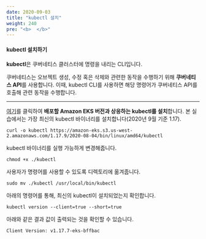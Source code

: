 ```yaml
---
date: 2020-09-03
title: "kubectl 설치"
weight: 240
pre: "<b>  </b>"
---
```


#### kubectl 설치하기
**kubectl**은 쿠버네티스 클러스터에 명령을 내리는 CLI입니다. 

쿠버네티스는 오브젝트 생성, 수정 혹은 삭제와 관련한 동작을 수행하기 위해 **쿠버네티스 API**를 사용합니다. 이때, kubectl CLI를 사용하면 해당 명령어가 쿠버네티스 API를 호출해 관련 동작을 수행합니다.

* * *

[여기](https://docs.aws.amazon.com/eks/latest/userguide/install-kubectl.html)를 클릭하여 **배포할 Amazon EKS 버전과 상응하는 kubectl를 설치**합니다.
본 실습에서는 가장 최신의 kubectl 바이너리를 설치합니다(2020년 9월 기준 1.17).
```
curl -o kubectl https://amazon-eks.s3.us-west-2.amazonaws.com/1.17.9/2020-08-04/bin/linux/amd64/kubectl
```
kubectl 바이너리를 실행 가능하게 변경해줍니다.
```
chmod +x ./kubectl
```
사용자가 명령어를 사용할 수 있도록 디렉토리에 옮겨줍니다.
```
sudo mv ./kubectl /usr/local/bin/kubectl
```
아래의 명령어를 통해, 최신의 kubectl이 설치되었는지 확인합니다.
```
kubectl version --client=true --short=true
```
아래와 같은 결과 값이 출력되는 것을 확인할 수 있습니다.
```
Client Version: v1.17.7-eks-bffbac
```